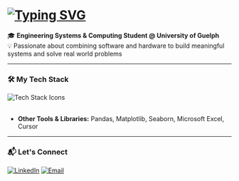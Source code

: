 <h1 align="left">
  <a href="https://git.io/typing-svg"><img src="https://readme-typing-svg.herokuapp.com?font=Inter&weight=600&size=32&pause=1002&color=FFFFFF&center=false&vCenter=true&width=435&lines=Hi%2C+I'm+Louis+Nguyen!+%F0%9F%91%8B" alt="Typing SVG" /></a>
</h1>

🎓 **Engineering Systems & Computing Student @ University of Guelph**  
💡 Passionate about combining software and hardware to build meaningful systems and solve real world problems

---

### 🛠️ My Tech Stack

<div align="left">
  <img src="https://skillicons.dev/icons?i=c,python,js,html,css,react,tailwind,bootstrap,git,github,linux,bash,vscode,postgres" alt="Tech Stack Icons"/>
</div>
</br>
  
- **Other Tools & Libraries:** Pandas, Matplotlib, Seaborn, Microsoft Excel, Cursor

<!--
- **Languages:** C, Python, HTML/CSS, JavaScript, SQL 
- **Frameworks/Libraries:** Pandas, Matplotlib, Seaborn, React, Tailwind, Bootstrap
- **Development Tools:** Git, GitHub, VS Code, Linux, Bash, Microsoft Excel, PostgreSQL, Cursor
-->
---

### 📬 Let's Connect

[![LinkedIn](https://img.shields.io/badge/LinkedIn-blue?style=for-the-badge&logo=linkedin&logoColor=white)](https://www.linkedin.com/in/louisnguyenn/)
[![Email](https://img.shields.io/badge/Email-D14836?style=for-the-badge&logo=gmail&logoColor=white)](mailto:lnguye25@uoguelph.ca)
